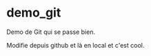demo_git
========

Demo de Git qui se passe bien.

Modifie depuis github et là en local et c'est cool.
